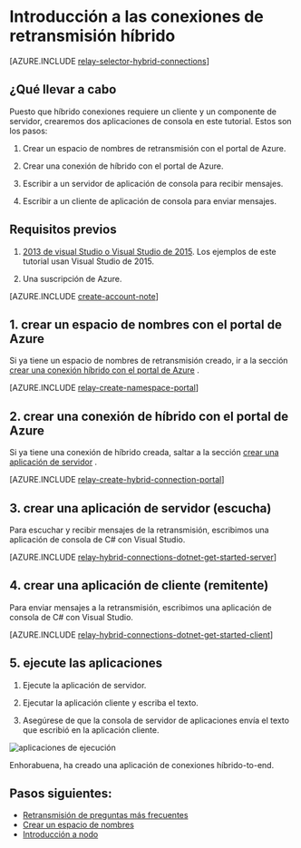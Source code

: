 <properties
    pageTitle="Introducción a las conexiones de retransmisión híbrido | Microsoft Azure"
    description="Cómo escribir una aplicación de consola de C# para conexiones híbrido"
    services="service-bus"
    documentationCenter=".net"
    authors="jtaubensee"
    manager="timlt"
    editor=""/>

<tags
    ms.service="service-bus"
    ms.devlang="tbd"
    ms.topic="hero-article"
    ms.tgt_pltfrm="dotnet"
    ms.workload="na"
    ms.date="10/28/2016"
    ms.author="jotaub"/>

# <a name="get-started-with-relay-hybrid-connections"></a>Introducción a las conexiones de retransmisión híbrido

[AZURE.INCLUDE [relay-selector-hybrid-connections](../../includes/relay-selector-hybrid-connections.md)]

## <a name="what-will-be-accomplished"></a>¿Qué llevar a cabo

Puesto que híbrido conexiones requiere un cliente y un componente de servidor, crearemos dos aplicaciones de consola en este tutorial. Estos son los pasos:

1. Crear un espacio de nombres de retransmisión con el portal de Azure.

2. Crear una conexión de híbrido con el portal de Azure.

3. Escribir a un servidor de aplicación de consola para recibir mensajes.

4. Escribir a un cliente de aplicación de consola para enviar mensajes.

## <a name="prerequisites"></a>Requisitos previos

1. [2013 de visual Studio o Visual Studio de 2015](http://www.visualstudio.com). Los ejemplos de este tutorial usan Visual Studio de 2015.

2. Una suscripción de Azure.

[AZURE.INCLUDE [create-account-note](../../includes/create-account-note.md)]

## <a name="1-create-a-namespace-using-the-azure-portal"></a>1. crear un espacio de nombres con el portal de Azure

Si ya tiene un espacio de nombres de retransmisión creado, ir a la sección [crear una conexión híbrido con el portal de Azure](#2-create-a-hybrid-connection-using-the-azure-portal) .

[AZURE.INCLUDE [relay-create-namespace-portal](../../includes/relay-create-namespace-portal.md)]

## <a name="2-create-a-hybrid-connection-using-the-azure-portal"></a>2. crear una conexión de híbrido con el portal de Azure

Si ya tiene una conexión de híbrido creada, saltar a la sección [crear una aplicación de servidor](#3-create-a-server-application-listener) .

[AZURE.INCLUDE [relay-create-hybrid-connection-portal](../../includes/relay-create-hybrid-connection-portal.md)]

## <a name="3-create-a-server-application-listener"></a>3. crear una aplicación de servidor (escucha)

Para escuchar y recibir mensajes de la retransmisión, escribimos una aplicación de consola de C# con Visual Studio.

[AZURE.INCLUDE [relay-hybrid-connections-dotnet-get-started-server](../../includes/relay-hybrid-connections-dotnet-get-started-server.md)]

## <a name="4-create-a-client-application-sender"></a>4. crear una aplicación de cliente (remitente)

Para enviar mensajes a la retransmisión, escribimos una aplicación de consola de C# con Visual Studio.

[AZURE.INCLUDE [relay-hybrid-connections-dotnet-get-started-client](../../includes/relay-hybrid-connections-dotnet-get-started-client.md)]

## <a name="5-run-the-applications"></a>5. ejecute las aplicaciones

1. Ejecute la aplicación de servidor.

2. Ejecutar la aplicación cliente y escriba el texto.

3. Asegúrese de que la consola de servidor de aplicaciones envía el texto que escribió en la aplicación cliente.

![aplicaciones de ejecución](./media/relay-hybrid-connections-dotnet-get-started/running-applications.png)

Enhorabuena, ha creado una aplicación de conexiones híbrido-to-end.

## <a name="next-steps"></a>Pasos siguientes:

- [Retransmisión de preguntas más frecuentes](relay-faq.md)
- [Crear un espacio de nombres](relay-create-namespace-portal.md)
- [Introducción a nodo](relay-hybrid-connections-node-get-started.md)